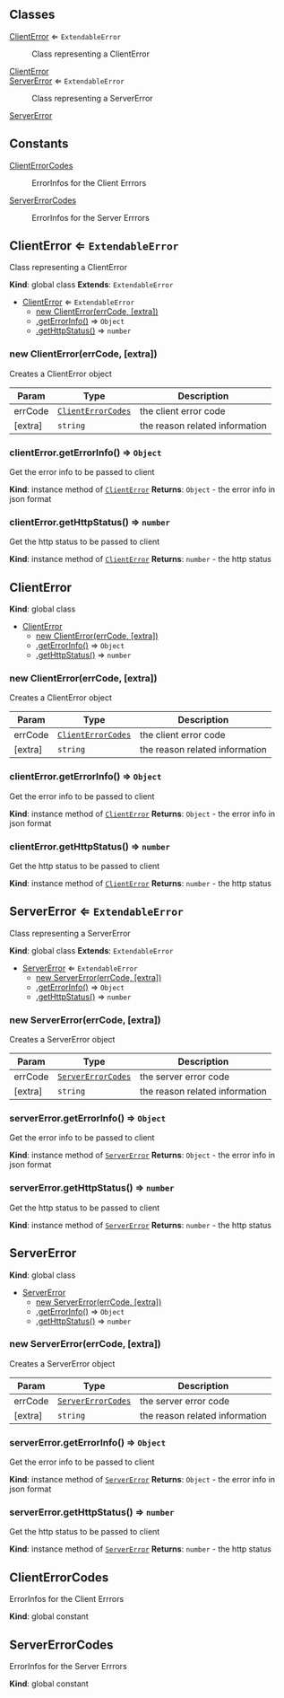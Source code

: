 ## Classes

<dl>
<dt><a href="#ClientError">ClientError</a> ⇐ <code>ExtendableError</code></dt>
<dd><p>Class representing a ClientError</p>
</dd>
<dt><a href="#ClientError">ClientError</a></dt>
<dd></dd>
<dt><a href="#ServerError">ServerError</a> ⇐ <code>ExtendableError</code></dt>
<dd><p>Class representing a ServerError</p>
</dd>
<dt><a href="#ServerError">ServerError</a></dt>
<dd></dd>
</dl>

## Constants

<dl>
<dt><a href="#ClientErrorCodes">ClientErrorCodes</a></dt>
<dd><p>ErrorInfos for the Client Errrors</p>
</dd>
<dt><a href="#ServerErrorCodes">ServerErrorCodes</a></dt>
<dd><p>ErrorInfos for the Server Errrors</p>
</dd>
</dl>

<a name="ClientError"></a>

## ClientError ⇐ <code>ExtendableError</code>
Class representing a ClientError

**Kind**: global class
**Extends**: <code>ExtendableError</code>

* [ClientError](#ClientError) ⇐ <code>ExtendableError</code>
    * [new ClientError(errCode, [extra])](#new_ClientError_new)
    * [.getErrorInfo()](#ClientError+getErrorInfo) ⇒ <code>Object</code>
    * [.getHttpStatus()](#ClientError+getHttpStatus) ⇒ <code>number</code>

<a name="new_ClientError_new"></a>

### new ClientError(errCode, [extra])
Creates a ClientError object


| Param | Type | Description |
| --- | --- | --- |
| errCode | [<code>ClientErrorCodes</code>](#ClientErrorCodes) | the client error code |
| [extra] | <code>string</code> | the reason related information |

<a name="ClientError+getErrorInfo"></a>

### clientError.getErrorInfo() ⇒ <code>Object</code>
Get the error info to be passed to client

**Kind**: instance method of [<code>ClientError</code>](#ClientError)
**Returns**: <code>Object</code> - the error info in json format
<a name="ClientError+getHttpStatus"></a>

### clientError.getHttpStatus() ⇒ <code>number</code>
Get the http status to be passed to client

**Kind**: instance method of [<code>ClientError</code>](#ClientError)
**Returns**: <code>number</code> - the http status
<a name="ClientError"></a>

## ClientError
**Kind**: global class

* [ClientError](#ClientError)
    * [new ClientError(errCode, [extra])](#new_ClientError_new)
    * [.getErrorInfo()](#ClientError+getErrorInfo) ⇒ <code>Object</code>
    * [.getHttpStatus()](#ClientError+getHttpStatus) ⇒ <code>number</code>

<a name="new_ClientError_new"></a>

### new ClientError(errCode, [extra])
Creates a ClientError object


| Param | Type | Description |
| --- | --- | --- |
| errCode | [<code>ClientErrorCodes</code>](#ClientErrorCodes) | the client error code |
| [extra] | <code>string</code> | the reason related information |

<a name="ClientError+getErrorInfo"></a>

### clientError.getErrorInfo() ⇒ <code>Object</code>
Get the error info to be passed to client

**Kind**: instance method of [<code>ClientError</code>](#ClientError)
**Returns**: <code>Object</code> - the error info in json format
<a name="ClientError+getHttpStatus"></a>

### clientError.getHttpStatus() ⇒ <code>number</code>
Get the http status to be passed to client

**Kind**: instance method of [<code>ClientError</code>](#ClientError)
**Returns**: <code>number</code> - the http status
<a name="ServerError"></a>

## ServerError ⇐ <code>ExtendableError</code>
Class representing a ServerError

**Kind**: global class
**Extends**: <code>ExtendableError</code>

* [ServerError](#ServerError) ⇐ <code>ExtendableError</code>
    * [new ServerError(errCode, [extra])](#new_ServerError_new)
    * [.getErrorInfo()](#ServerError+getErrorInfo) ⇒ <code>Object</code>
    * [.getHttpStatus()](#ServerError+getHttpStatus) ⇒ <code>number</code>

<a name="new_ServerError_new"></a>

### new ServerError(errCode, [extra])
Creates a ServerError object


| Param | Type | Description |
| --- | --- | --- |
| errCode | [<code>ServerErrorCodes</code>](#ServerErrorCodes) | the server error code |
| [extra] | <code>string</code> | the reason related information |

<a name="ServerError+getErrorInfo"></a>

### serverError.getErrorInfo() ⇒ <code>Object</code>
Get the error info to be passed to client

**Kind**: instance method of [<code>ServerError</code>](#ServerError)
**Returns**: <code>Object</code> - the error info in json format
<a name="ServerError+getHttpStatus"></a>

### serverError.getHttpStatus() ⇒ <code>number</code>
Get the http status to be passed to client

**Kind**: instance method of [<code>ServerError</code>](#ServerError)
**Returns**: <code>number</code> - the http status
<a name="ServerError"></a>

## ServerError
**Kind**: global class

* [ServerError](#ServerError)
    * [new ServerError(errCode, [extra])](#new_ServerError_new)
    * [.getErrorInfo()](#ServerError+getErrorInfo) ⇒ <code>Object</code>
    * [.getHttpStatus()](#ServerError+getHttpStatus) ⇒ <code>number</code>

<a name="new_ServerError_new"></a>

### new ServerError(errCode, [extra])
Creates a ServerError object


| Param | Type | Description |
| --- | --- | --- |
| errCode | [<code>ServerErrorCodes</code>](#ServerErrorCodes) | the server error code |
| [extra] | <code>string</code> | the reason related information |

<a name="ServerError+getErrorInfo"></a>

### serverError.getErrorInfo() ⇒ <code>Object</code>
Get the error info to be passed to client

**Kind**: instance method of [<code>ServerError</code>](#ServerError)
**Returns**: <code>Object</code> - the error info in json format
<a name="ServerError+getHttpStatus"></a>

### serverError.getHttpStatus() ⇒ <code>number</code>
Get the http status to be passed to client

**Kind**: instance method of [<code>ServerError</code>](#ServerError)
**Returns**: <code>number</code> - the http status
<a name="ClientErrorCodes"></a>

## ClientErrorCodes
ErrorInfos for the Client Errrors

**Kind**: global constant
<a name="ServerErrorCodes"></a>

## ServerErrorCodes
ErrorInfos for the Server Errrors

**Kind**: global constant
